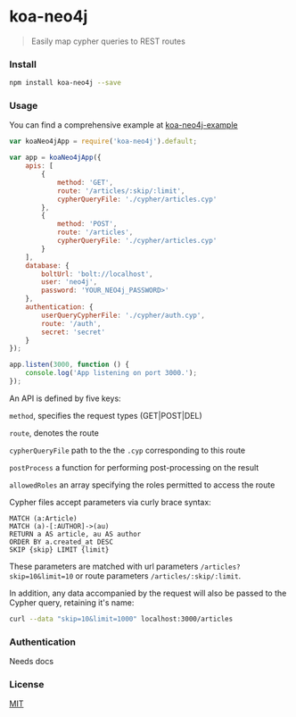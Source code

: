 # koa-neo4j
> Easily map cypher queries to REST routes

### Install
```bash
npm install koa-neo4j --save
```

### Usage
You can find a comprehensive example at [koa-neo4j-example](https://github.com/satratech/koa-neo4j-example) 
```javascript
var koaNeo4jApp = require('koa-neo4j').default;

var app = koaNeo4jApp({
    apis: [
        {
            method: 'GET',
            route: '/articles/:skip/:limit',
            cypherQueryFile: './cypher/articles.cyp'
        },
        {
            method: 'POST',
            route: '/articles',
            cypherQueryFile: './cypher/articles.cyp'
        }
    ],
    database: {
        boltUrl: 'bolt://localhost',
        user: 'neo4j',
        password: 'YOUR_NEO4j_PASSWORD>'
    },
    authentication: {
        userQueryCypherFile: './cypher/auth.cyp',
        route: '/auth',
        secret: 'secret'
    }
});

app.listen(3000, function () {
    console.log('App listening on port 3000.');
});

```

An API is defined by five keys:

`method`, specifies the request types (GET|POST|DEL)

`route`, denotes the route

`cypherQueryFile` path to the the `.cyp` corresponding to this route

`postProcess` a function for performing post-processing on the result

`allowedRoles` an array specifying the roles permitted to access the route

Cypher files accept parameters via curly brace syntax:
```cypher
MATCH (a:Article)
MATCH (a)-[:AUTHOR]->(au)
RETURN a AS article, au AS author
ORDER BY a.created_at DESC
SKIP {skip} LIMIT {limit}
```

These parameters are matched with url parameters `/articles?skip=10&limit=10` or route parameters `/articles/:skip/:limit`.

In addition, any data accompanied by the request will also be passed to the Cypher query, retaining it's name:
```bash
curl --data "skip=10&limit=1000" localhost:3000/articles
```

### Authentication
Needs docs

### License
[MIT](https://github.com/satratech/koa-neo4j/blob/master/LICENSE)
